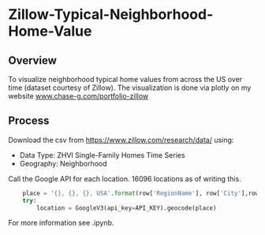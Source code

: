 # Zillow-Typical-Neighborhood-Home-Value

## Overview

To visualize neighborhood typical home values from across the US over time (dataset courtesy of Zillow). The visualization is done via plotly on my website www.chase-g.com/portfolio-zillow

## Process

Download the csv from https://www.zillow.com/research/data/ using:
- Data Type: ZHVI Single-Family Homes Time Series
- Geography: Neighborhood

Call the Google API for each location. 16096 locations as of writing this.
```py
    place = '{}, {}, {}, USA'.format(row['RegionName'], row['City'],row['State'])
    try:
        location = GoogleV3(api_key=API_KEY).geocode(place)
```
For more information see .ipynb.
